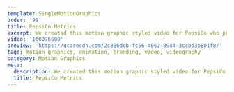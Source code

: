 ```yaml
---
template: SingleMotionGraphics
order: '99'
title: PepsiCo Metrics
excerpt: We created this motion graphic styled video for PepsiCo who provide consumers with a broad range of high quality food and beverage products that deliver great taste, convenience and affordability, from simple treats to healthier offerings.
video: '160076608'
preview: 'https://ucarecdn.com/2c806dcb-fc56-4062-8944-3ccbd3b801f8/'
tags: motion graphics, animation, branding, video, videography
category: Motion Graphics
meta:
  description: We created this motion graphic styled video for PepsiCo who provide consumers with a broad range of high quality food and beverage products that deliver great taste, convenience and affordability, from simple treats to healthier offerings.
  title: PepsiCo Metrics
---
```

